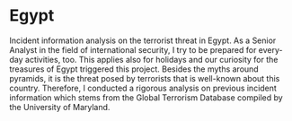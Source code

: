 # Egypt
Incident information analysis on the terrorist threat in Egypt. 
As a Senior Analyst in the field of international security, I try to be prepared for every-day activities, too. This applies also for holidays and our curiosity for the treasures of Egypt triggered this project. Besides the myths around pyramids, it is the threat posed by terrorists that is well-known about this country. Therefore, I conducted a rigorous analysis on previous incident information which stems from the Global Terrorism Database compiled by the University of Maryland. 
